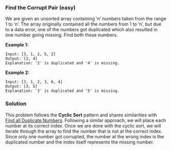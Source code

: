 ### Find the Corrupt Pair (easy)

We are given an unsorted array containing ‘n’ numbers taken from the range 1 to ‘n’. The array originally contained all the numbers from 1 to ‘n’, but due to a data error, one of the numbers got duplicated which also resulted in one number going missing. Find both these numbers.

**Example 1:**

```
Input: [3, 1, 2, 5, 2]
Output: [2, 4]
Explanation: '2' is duplicated and '4' is missing.
```

**Example 2:**

```
Input: [3, 1, 2, 3, 6, 4]
Output: [3, 5]
Explanation: '3' is duplicated and '5' is missing.
```

### Solution 

This problem follows the **Cyclic Sort** pattern and shares similarities with [Find all Duplicate Numbers](https://www.educative.io/collection/page/5668639101419520/5671464854355968/5115834240335872/). Following a similar approach, we will place each number at its correct index. Once we are done with the cyclic sort, we will iterate through the array to find the number that is not at the correct index. Since only one number got corrupted, the number at the wrong index is the duplicated number and the index itself represents the missing number.